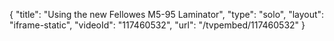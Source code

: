 {
    "title": "Using the new Fellowes M5-95 Laminator",
    "type": "solo",
    "layout": "iframe-static",
    "videoId": "117460532",
    "url": "\/tvpembed\/117460532"
}